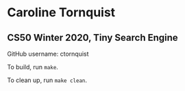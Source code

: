 # Caroline Tornquist
## CS50 Winter 2020, Tiny Search Engine

GitHub username: ctornquist

To build, run `make`.

To clean up, run `make clean`.
